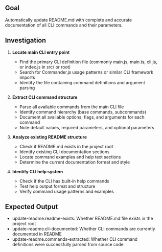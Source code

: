 ## Goal

Automatically update README.md with complete and accurate documentation of all CLI commands and their parameters.

## Investigation

1. **Locate main CLI entry point**
   - Find the primary CLI definition file (commonly main.js, main.ts, cli.js, or index.js in src/ or root)
   - Search for Commander.js usage patterns or similar CLI framework imports
   - Identify the file containing command definitions and argument parsing

2. **Extract CLI command structure**
   - Parse all available commands from the main CLI file
   - Identify command hierarchy (base commands, subcommands)
   - Document all available options, flags, and arguments for each command
   - Note default values, required parameters, and optional parameters

3. **Analyze existing README structure**
   - Check if README.md exists in the project root
   - Identify existing CLI documentation sections
   - Locate command examples and help text sections
   - Determine the current documentation format and style

4. **Identify CLI help system**
   - Check if the CLI has built-in help commands
   - Test help output format and structure
   - Verify command usage patterns and examples

## Expected Output

- update-readme.readme-exists: Whether README.md file exists in the project root
- update-readme.cli-documented: Whether CLI commands are currently documented in README
- update-readme.commands-extracted: Whether CLI command definitions were successfully parsed from source code
